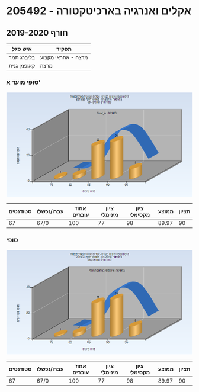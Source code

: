 # 205492 - אקלים ואנרגיה בארכיטקטורה

## חורף 2019-2020

| איש סגל | תפקיד |
| ---- | ---- |
| בליברג תמר | מרצה - אחראי מקצוע |
| קאופמן גנית | מרצה |

### סופי מועד א'

![201901 Final_A](201901/Final_A.png)

| סטודנטים | עברו/נכשלו | אחוז עוברים | ציון מינימלי | ציון מקסימלי | ממוצע | חציון |
| ---- | ---- | ---- | ---- | ---- | ---- | ---- |
| 67 | 67/0 | 100 | 77 | 98 | 89.97 | 90 |

### סופי

![201901 Finals](201901/Finals.png)

| סטודנטים | עברו/נכשלו | אחוז עוברים | ציון מינימלי | ציון מקסימלי | ממוצע | חציון |
| ---- | ---- | ---- | ---- | ---- | ---- | ---- |
| 67 | 67/0 | 100 | 77 | 98 | 89.97 | 90 |

